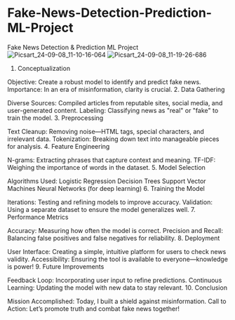 # Fake-News-Detection-Prediction-ML-Project
Fake News Detection &amp; Prediction ML Project
![Picsart_24-09-08_11-10-16-064](https://github.com/user-attachments/assets/4c2bc924-f3b2-4c14-b84e-55d7b7d6f729)
![Picsart_24-09-08_11-19-26-686](https://github.com/user-attachments/assets/14d46498-544d-421c-872c-1c2ce7df9daa)


1. Conceptualization

Objective: Create a robust model to identify and predict fake news.
Importance: In an era of misinformation, clarity is crucial.
2. Data Gathering

Diverse Sources: Compiled articles from reputable sites, social media, and user-generated content.
Labeling: Classifying news as "real" or "fake" to train the model.
3. Preprocessing

Text Cleanup: Removing noise—HTML tags, special characters, and irrelevant data.
Tokenization: Breaking down text into manageable pieces for analysis.
4. Feature Engineering

N-grams: Extracting phrases that capture context and meaning.
TF-IDF: Weighing the importance of words in the dataset.
5. Model Selection

Algorithms Used:
Logistic Regression
Decision Trees
Support Vector Machines
Neural Networks (for deep learning)
6. Training the Model

Iterations: Testing and refining models to improve accuracy.
Validation: Using a separate dataset to ensure the model generalizes well.
7. Performance Metrics

Accuracy: Measuring how often the model is correct.
Precision and Recall: Balancing false positives and false negatives for reliability.
8. Deployment

User Interface: Creating a simple, intuitive platform for users to check news validity.
Accessibility: Ensuring the tool is available to everyone—knowledge is power!
9. Future Improvements

Feedback Loop: Incorporating user input to refine predictions.
Continuous Learning: Updating the model with new data to stay relevant.
10. Conclusion

Mission Accomplished: Today, I built a shield against misinformation.
Call to Action: Let’s promote truth and combat fake news together!
